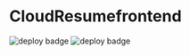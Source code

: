 # CloudResumefrontend


![deploy badge](https://github.com/loggerboy9325/CloudResumebfrontend/actions/workflows/cypress.yml/badge.svg)
![deploy badge](https://github.com/loggerboy9325/CloudResumefrontend/actions/workflows/main.yml/badge.svg)
